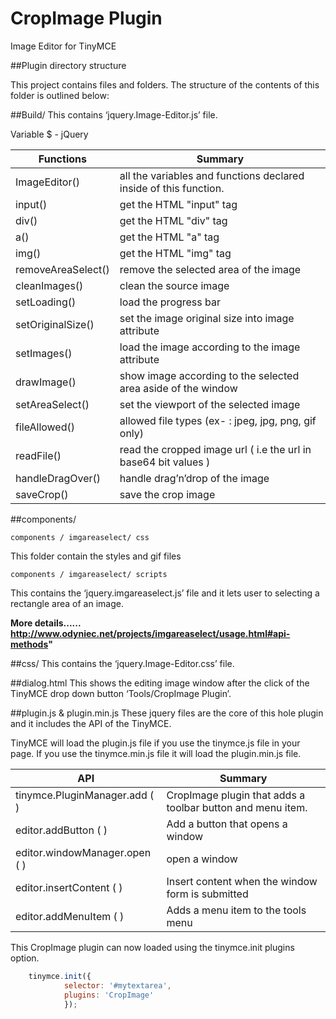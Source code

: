 # CropImage Plugin
Image Editor for TinyMCE

##Plugin directory structure

This project contains files and folders. The structure of the contents of this folder is outlined below:

##Build/
This contains ‘jquery.Image-Editor.js’ file.

Variable 
$ - jQuery

Functions | Summary
----------|--------
ImageEditor() 	 		| all the variables and functions declared inside of this function.
input()		 		| get the HTML "input" tag
div()  			 	| get the HTML "div"  tag
a()  		 		| get the HTML "a" tag
img()  		 		| get the HTML "img"  tag
removeAreaSelect()  		| remove the selected area of the image
cleanImages()			|clean the source image
setLoading()			|load the progress bar
setOriginalSize()		|set the image original size into image attribute
setImages()			|load the image according to the image attribute
drawImage()			|show image according to the selected area aside of the window
setAreaSelect()			|set the viewport of the selected image
fileAllowed()			|allowed file types (ex- : jpeg, jpg, png, gif only)
readFile()  			|read the cropped image url ( i.e the url in base64 bit values )
handleDragOver() 		|handle drag’n’drop of the image
saveCrop()			|save the crop image

##components/

	components / imgareaselect/ css
This folder contain the styles and gif files

	components / imgareaselect/ scripts
This contains the ‘jquery.imgareaselect.js’ file and it lets user to selecting a rectangle area of an image.

**More details...... http://www.odyniec.net/projects/imgareaselect/usage.html#api-methods"**

##css/
This contains the ‘jquery.Image-Editor.css’ file.

##dialog.html
This shows the editing image window after the click of the TinyMCE  drop down button ‘Tools/CropImage Plugin’.

##plugin.js & plugin.min.js
These jquery files  are the core of this hole plugin and it includes the API of the TinyMCE.



TinyMCE will load the plugin.js file if you use the tinymce.js file in your page. If you use the tinymce.min.js file it will load the plugin.min.js file. 

API           | Summary
--------------|--------
tinymce.PluginManager.add ( ) 	|CropImage plugin that adds a toolbar button and menu item.
editor.addButton ( ) 		|Add a button that opens a window
editor.windowManager.open ( )	|open a window
editor.insertContent ( )	|Insert content when the window form is submitted
editor.addMenuItem ( )		|Adds a menu item to the tools menu


This CropImage plugin can now loaded using the tinymce.init plugins option.

```javascript
	tinymce.init({
			selector: '#mytextarea',
			plugins: 'CropImage'
			});
```


